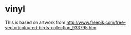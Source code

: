 # vinyl

This is based on artwork from http://www.freepik.com/free-vector/coloured-birds-collection_933795.htm

